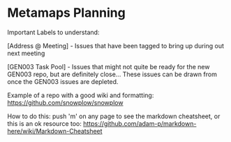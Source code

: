 Metamaps Planning
=================

Important Labels to understand:

[Address @ Meeting] - Issues that have been tagged to bring up during out next meeting

[GEN003 Task Pool] - Issues that might not quite be ready for the new GEN003 repo, but are definitely close... These issues can be drawn from once the GEN003 issues are depleted.


Example of a repo with a good wiki and formatting:
https://github.com/snowplow/snowplow

How to do this:
push 'm' on any page to see the markdown cheatsheet, or
this is an ok resource too: https://github.com/adam-p/markdown-here/wiki/Markdown-Cheatsheet
